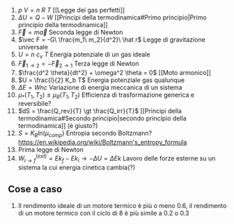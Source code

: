 1. $p\ V = n\ R\ T$ [[Legge dei gas perfetti]]
2. $\Delta U = Q - W$ [[Principi della termodinamica#Primo principio|Primo principio della termodinamica]]
3. $\vec F = m \vec a$  Seconda legge di Newton
4. $\vec F = -G\ \frac{m_1\ m_2}{d^2}\ \hat r$ Legge di gravitazione universale
5. $U = n\ c_v \ T$ Energia potenziale di un gas ideale
6. $\vec F_{1 \rightarrow 2} = -\vec F_{2 \rightarrow 1}$ Terza legge di Newton
7. $\frac{d^2 \theta}{dt^2} + \omega^2 \theta = 0$ [[Moto armonico]]
8. $U = \frac{l}{2} K_b T$ Energia potenziale gas qualunque
9. $\Delta E = Wnc$ Variazione di energia meccanica di un sistema
10. $\mu_* (T_1, T_2) \le \mu_R (T_1, T_2)$ Efficienza di trasformazione generica e reversibile?
11. $dS = \frac{Q_rev}{T} \gt \frac{Q_irr}{T}$ [[Principi della termodinamica#Secondo principio|secondo principio della termodinamica]] (é giusto?)
12. $S = K_B ln(\mu_{comp})$ Entropia secondo Boltzmann? https://en.wikipedia.org/wiki/Boltzmann's_entropy_formula 
13. Prima legge di Newton
14. $W_{i \rightarrow f}^{(ext)} = Ek_f - Ek_i \rightarrow -\Delta U = \Delta Ek$ Lavoro delle forze esterne su un sistema la cui energia cinetica cambia(?)

## Cose a caso
1. Il rendimento ideale di un motore termico è più o meno 0.6, il rendimento di un motore termico con il ciclo di 8 è più simile a 0.2 o 0.3